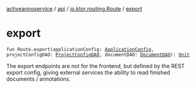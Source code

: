 [activeannoservice](../../index.md) / [api](../index.md) / [io.ktor.routing.Route](index.md) / [export](./export.md)

# export

`fun Route.export(applicationConfig: `[`ApplicationConfig`](../../application/-application-config/index.md)`, projectConfigDAO: `[`ProjectConfigDAO`](../../config/-project-config-d-a-o/index.md)`, documentDAO: `[`DocumentDAO`](../../document/-document-d-a-o/index.md)`): `[`Unit`](https://kotlinlang.org/api/latest/jvm/stdlib/kotlin/-unit/index.html)

The export endpoints are not for the frontend, but defined by the REST export config, giving external services
the ability to read finished documents / annotations.

